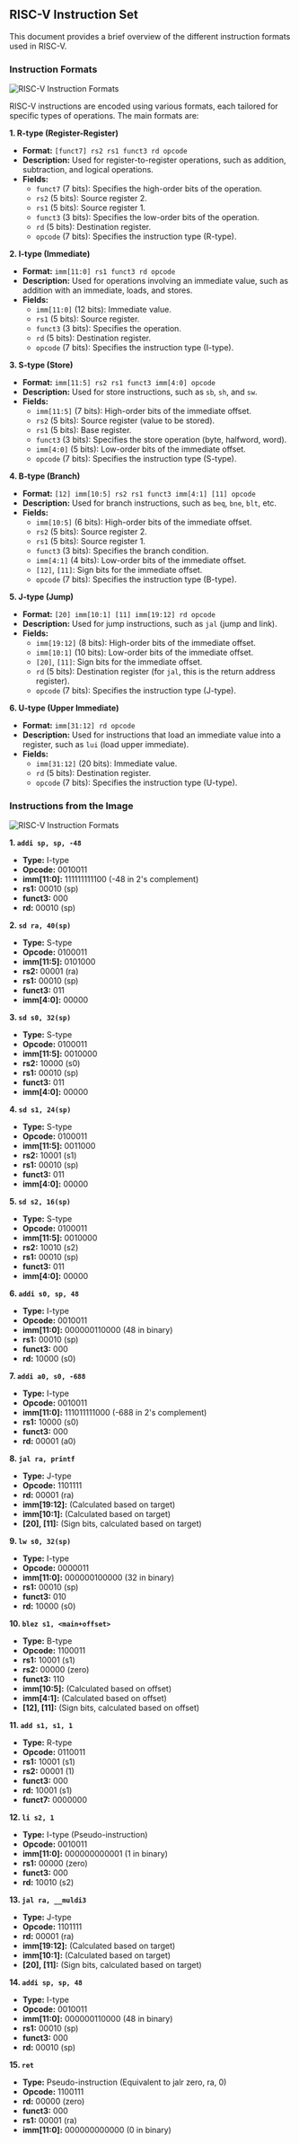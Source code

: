 ## RISC-V Instruction Set

This document provides a brief overview of the different instruction formats used in RISC-V.

### Instruction Formats


![RISC-V Instruction Formats](https://devopedia.org/images/article/110/3808.1535301636.png)


RISC-V instructions are encoded using various formats, each tailored for specific types of operations. The main formats are:

**1. R-type (Register-Register)**

* **Format:** `[funct7] rs2 rs1 funct3 rd opcode`
* **Description:** Used for register-to-register operations, such as addition, subtraction, and logical operations.
* **Fields:**
    - `funct7` (7 bits): Specifies the high-order bits of the operation.
    - `rs2` (5 bits): Source register 2.
    - `rs1` (5 bits): Source register 1.
    - `funct3` (3 bits): Specifies the low-order bits of the operation.
    - `rd` (5 bits): Destination register.
    - `opcode` (7 bits): Specifies the instruction type (R-type).

**2. I-type (Immediate)**

* **Format:** `imm[11:0] rs1 funct3 rd opcode`
* **Description:** Used for operations involving an immediate value, such as addition with an immediate, loads, and stores.
* **Fields:**
    - `imm[11:0]` (12 bits): Immediate value.
    - `rs1` (5 bits): Source register.
    - `funct3` (3 bits): Specifies the operation.
    - `rd` (5 bits): Destination register.
    - `opcode` (7 bits): Specifies the instruction type (I-type).

**3. S-type (Store)**

* **Format:** `imm[11:5] rs2 rs1 funct3 imm[4:0] opcode`
* **Description:** Used for store instructions, such as `sb`, `sh`, and `sw`.
* **Fields:**
    - `imm[11:5]` (7 bits): High-order bits of the immediate offset.
    - `rs2` (5 bits): Source register (value to be stored).
    - `rs1` (5 bits): Base register.
    - `funct3` (3 bits): Specifies the store operation (byte, halfword, word).
    - `imm[4:0]` (5 bits): Low-order bits of the immediate offset.
    - `opcode` (7 bits): Specifies the instruction type (S-type).

**4. B-type (Branch)**

* **Format:** `[12] imm[10:5] rs2 rs1 funct3 imm[4:1] [11] opcode`
* **Description:** Used for branch instructions, such as `beq`, `bne`, `blt`, etc.
* **Fields:**
    - `imm[10:5]` (6 bits): High-order bits of the immediate offset.
    - `rs2` (5 bits): Source register 2.
    - `rs1` (5 bits): Source register 1.
    - `funct3` (3 bits): Specifies the branch condition.
    - `imm[4:1]` (4 bits): Low-order bits of the immediate offset.
    - `[12]`, `[11]`: Sign bits for the immediate offset.
    - `opcode` (7 bits): Specifies the instruction type (B-type).

**5. J-type (Jump)**

* **Format:** `[20] imm[10:1] [11] imm[19:12] rd opcode`
* **Description:** Used for jump instructions, such as `jal` (jump and link).
* **Fields:**
    - `imm[19:12]` (8 bits): High-order bits of the immediate offset.
    - `imm[10:1]` (10 bits): Low-order bits of the immediate offset.
    - `[20]`, `[11]`: Sign bits for the immediate offset.
    - `rd` (5 bits): Destination register (for `jal`, this is the return address register).
    - `opcode` (7 bits): Specifies the instruction type (J-type).

**6. U-type (Upper Immediate)**

* **Format:** `imm[31:12] rd opcode`
* **Description:** Used for instructions that load an immediate value into a register, such as `lui` (load upper immediate).
* **Fields:**
    - `imm[31:12]` (20 bits): Immediate value.
    - `rd` (5 bits): Destination register.
    - `opcode` (7 bits): Specifies the instruction type (U-type).

### Instructions from the Image


![RISC-V Instruction Formats]("main_factorial_O1.png")



**1. `addi sp, sp, -48`**

* **Type:** I-type
* **Opcode:** 0010011
* **imm[11:0]:** 111111111100 (-48 in 2's complement)
* **rs1:** 00010 (sp)
* **funct3:** 000
* **rd:** 00010 (sp)

**2. `sd ra, 40(sp)`**

* **Type:** S-type
* **Opcode:** 0100011
* **imm[11:5]:** 0101000
* **rs2:** 00001 (ra)
* **rs1:** 00010 (sp)
* **funct3:** 011
* **imm[4:0]:** 00000

**3. `sd s0, 32(sp)`**

* **Type:** S-type
* **Opcode:** 0100011
* **imm[11:5]:** 0010000
* **rs2:** 10000 (s0)
* **rs1:** 00010 (sp)
* **funct3:** 011
* **imm[4:0]:** 00000

**4. `sd s1, 24(sp)`**

* **Type:** S-type
* **Opcode:** 0100011
* **imm[11:5]:** 0011000
* **rs2:** 10001 (s1)
* **rs1:** 00010 (sp)
* **funct3:** 011
* **imm[4:0]:** 00000

**5. `sd s2, 16(sp)`**

* **Type:** S-type
* **Opcode:** 0100011
* **imm[11:5]:** 0010000
* **rs2:** 10010 (s2)
* **rs1:** 00010 (sp)
* **funct3:** 011
* **imm[4:0]:** 00000

**6. `addi s0, sp, 48`**

* **Type:** I-type
* **Opcode:** 0010011
* **imm[11:0]:** 000000110000 (48 in binary)
* **rs1:** 00010 (sp)
* **funct3:** 000
* **rd:** 10000 (s0)

**7. `addi a0, s0, -688`**

* **Type:** I-type
* **Opcode:** 0010011
* **imm[11:0]:** 111011111000 (-688 in 2's complement)
* **rs1:** 10000 (s0)
* **funct3:** 000
* **rd:** 00001 (a0)

**8. `jal ra, printf`**

* **Type:** J-type
* **Opcode:** 1101111
* **rd:** 00001 (ra)
* **imm[19:12]:** (Calculated based on target)
* **imm[10:1]:** (Calculated based on target)
* **[20], [11]:** (Sign bits, calculated based on target)

**9. `lw s0, 32(sp)`**

* **Type:** I-type
* **Opcode:** 0000011
* **imm[11:0]:** 000000100000 (32 in binary)
* **rs1:** 00010 (sp)
* **funct3:** 010
* **rd:** 10000 (s0)

**10. `blez s1, <main+offset>`**

* **Type:** B-type
* **Opcode:** 1100011
* **rs1:** 10001 (s1)
* **rs2:** 00000 (zero)
* **funct3:** 110
* **imm[10:5]:** (Calculated based on offset)
* **imm[4:1]:** (Calculated based on offset)
* **[12], [11]:** (Sign bits, calculated based on offset)

**11. `add s1, s1, 1`**

* **Type:** R-type
* **Opcode:** 0110011
* **rs1:** 10001 (s1)
* **rs2:** 00001 (1)
* **funct3:** 000
* **rd:** 10001 (s1)
* **funct7:** 0000000

**12. `li s2, 1`**

* **Type:** I-type (Pseudo-instruction)
* **Opcode:** 0010011
* **imm[11:0]:** 000000000001 (1 in binary)
* **rs1:** 00000 (zero)
* **funct3:** 000
* **rd:** 10010 (s2)

**13. `jal ra, __muldi3`**

* **Type:** J-type
* **Opcode:** 1101111
* **rd:** 00001 (ra)
* **imm[19:12]:** (Calculated based on target)
* **imm[10:1]:** (Calculated based on target)
* **[20], [11]:** (Sign bits, calculated based on target)

**14. `addi sp, sp, 48`**

* **Type:** I-type
* **Opcode:** 0010011
* **imm[11:0]:** 000000110000 (48 in binary)
* **rs1:** 00010 (sp)
* **funct3:** 000
* **rd:** 00010 (sp)

**15. `ret`**

* **Type:** Pseudo-instruction (Equivalent to jalr zero, ra, 0)
* **Opcode:** 1100111
* **rd:** 00000 (zero)
* **funct3:** 000
* **rs1:** 00001 (ra)
* **imm[11:0]:** 000000000000 (0 in binary) 
